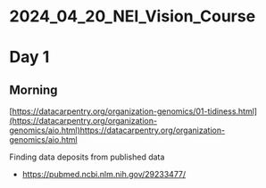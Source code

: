 # 2024_04_20_NEI_Vision_Course

# Day 1
## Morning
[https://datacarpentry.org/organization-genomics/01-tidiness.html](https://datacarpentry.org/organization-genomics/aio.html)https://datacarpentry.org/organization-genomics/aio.html

Finding data deposits from published data
- https://pubmed.ncbi.nlm.nih.gov/29233477/
